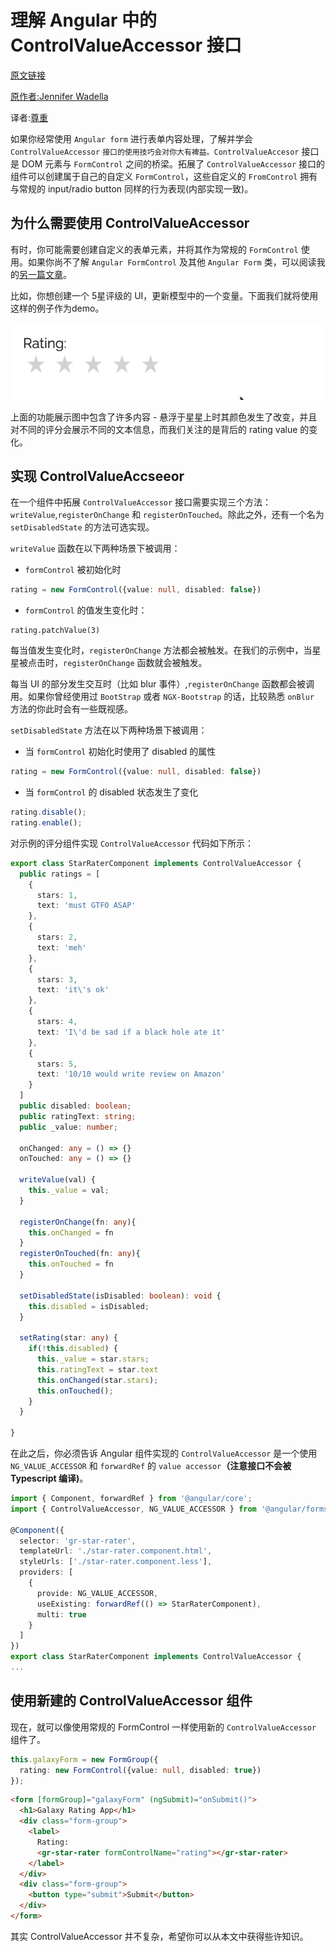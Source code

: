 # 理解 Angular 中的 ControlValueAccessor 接口

[原文链接](https://dev.to/bitovi/understanding-angular-s-control-value-accessor-interface-5e7k)

[原作者:Jennifer Wadella](https://dev.to/likeomgitsfeday)

译者:[尊重](https://www.zhihu.com/people/yiji-yiben-ming/posts)

如果你经常使用 `Angular form` 进行表单内容处理，了解并学会 `ControlValueAccessor` `接口的使用技巧会对你大有裨益。ControlValueAccesor` 接口是 DOM 元素与 `FormControl` 之间的桥梁。拓展了 `ControlValueAccessor` 接口的组件可以创建属于自己的自定义 `FormControl`，这些自定义的 `FromControl` 拥有与常规的 input/radio button 同样的行为表现(内部实现一致)。

## 为什么需要使用 ControlValueAccessor

有时，你可能需要创建自定义的表单元素，并将其作为常规的 `FormControl` 使用。如果你尚不了解 `Angular FormControl` 及其他 `Angular Form` 类，可以阅读我的[另一篇文章](https://dev.to/angular/managing-nested-and-dynamic-forms-in-angular-1he6)。

比如，你想创建一个 5星评级的 UI，更新模型中的一个变量。下面我们就将使用这样的例子作为demo。

![demoGif](../assets/angular-178/1.gif)

上面的功能展示图中包含了许多内容 - 悬浮于星星上时其颜色发生了改变，并且对不同的评分会展示不同的文本信息，而我们关注的是背后的 rating value 的变化。

## 实现 ControlValueAccseeor

在一个组件中拓展 `ControlValueAccessor` 接口需要实现三个方法：`writeValue`,`registerOnChange` 和 `registerOnTouched`。除此之外，还有一个名为 `setDisabledState` 的方法可选实现。

`writeValue` 函数在以下两种场景下被调用：

- `formControl` 被初始化时

```typescript
rating = new FormControl({value: null, disabled: false}) 
```

- `formControl` 的值发生变化时：

```
rating.patchValue(3)
```

每当值发生变化时，`registerOnChange` 方法都会被触发。在我们的示例中，当星星被点击时，`registerOnChange` 函数就会被触发。

每当 UI 的部分发生交互时（比如 blur 事件）,`registerOnChange` 函数都会被调用。如果你曾经使用过 `BootStrap` 或者 `NGX-Bootstrap` 的话，比较熟悉 `onBlur` 方法的你此时会有一些既视感。

`setDisabledState` 方法在以下两种场景下被调用：

- 当 `formControl` 初始化时使用了 disabled 的属性

```typescript
rating = new FormControl({value: null, disabled: false}) 
```

- 当 `formControl` 的 disabled 状态发生了变化

```typescript
rating.disable();
rating.enable();
```

对示例的评分组件实现 `ControlValueAccessor` 代码如下所示：

```typescript
export class StarRaterComponent implements ControlValueAccessor {
  public ratings = [
    {
      stars: 1,
      text: 'must GTFO ASAP'
    },
    {
      stars: 2,
      text: 'meh'
    },
    {
      stars: 3,
      text: 'it\'s ok'
    },
    {
      stars: 4,
      text: 'I\'d be sad if a black hole ate it'
    },
    {
      stars: 5,
      text: '10/10 would write review on Amazon'
    }
  ]
  public disabled: boolean;
  public ratingText: string;
  public _value: number;

  onChanged: any = () => {}
  onTouched: any = () => {}

  writeValue(val) {
    this._value = val;
  }

  registerOnChange(fn: any){
    this.onChanged = fn
  }
  registerOnTouched(fn: any){
    this.onTouched = fn
  }

  setDisabledState(isDisabled: boolean): void {
    this.disabled = isDisabled;
  }

  setRating(star: any) {
    if(!this.disabled) {
      this._value = star.stars;
      this.ratingText = star.text
      this.onChanged(star.stars);
      this.onTouched();
    }
  }

}
```

在此之后，你必须告诉 Angular 组件实现的 `ControlValueAccessor` 是一个使用 `NG_VALUE_ACCESSOR` 和 `forwardRef` 的 `value accessor`**（注意接口不会被 Typescript 编译)**。

```typescript
import { Component, forwardRef } from '@angular/core';
import { ControlValueAccessor, NG_VALUE_ACCESSOR } from '@angular/forms';

@Component({
  selector: 'gr-star-rater',
  templateUrl: './star-rater.component.html',
  styleUrls: ['./star-rater.component.less'],
  providers: [     
    {
      provide: NG_VALUE_ACCESSOR, 
      useExisting: forwardRef(() => StarRaterComponent),
      multi: true     
    }   
  ]
})
export class StarRaterComponent implements ControlValueAccessor {
...
```

## 使用新建的 ControlValueAccessor 组件

现在，就可以像使用常规的 FormControl 一样使用新的 `ControlValueAccessor` 组件了。

```typescript
this.galaxyForm = new FormGroup({
  rating: new FormControl({value: null, disabled: true})
});
```

```html
<form [formGroup]="galaxyForm" (ngSubmit)="onSubmit()">
  <h1>Galaxy Rating App</h1>
  <div class="form-group">
    <label>
      Rating:
      <gr-star-rater formControlName="rating"></gr-star-rater>
    </label>
  </div>
  <div class="form-group">
    <button type="submit">Submit</button>
  </div>
</form>
```

其实 ControlValueAccessor 并不复杂，希望你可以从本文中获得些许知识。
